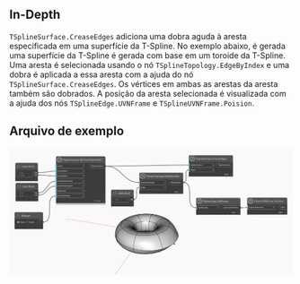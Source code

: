 ## In-Depth
`TSplineSurface.CreaseEdges` adiciona uma dobra aguda à aresta especificada em uma superfície da T-Spline.
No exemplo abaixo, é gerada uma superfície da T-Spline é gerada com base em um toroide da T-Spline. Uma aresta é selecionada usando o nó `TSplineTopology.EdgeByIndex` e uma dobra é aplicada a essa aresta com a ajuda do nó `TSplineSurface.CreaseEdges`. Os vértices em ambas as arestas da aresta também são dobrados. A posição da aresta selecionada é visualizada com a ajuda dos nós `TSplineEdge.UVNFrame` e `TSplineUVNFrame.Poision`.

## Arquivo de exemplo

![Example](./Autodesk.DesignScript.Geometry.TSpline.TSplineSurface.CreaseEdges_img.jpg)
